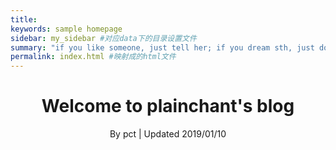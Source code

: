 ```yaml
---
title: 
keywords: sample homepage
sidebar: my_sidebar #对应data下的目录设置文件
summary: "if you like someone, just tell her; if you dream sth, just do it!"
permalink: index.html #映射成的html文件
---
```




<h1 align="center">Welcome to plainchant's blog </h1>
<p align="center" class="version">By pct | Updated 2019/01/10</p>

